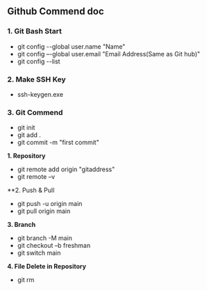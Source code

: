 ## Github Commend doc

### 1. Git Bash Start

- git config --global user.name "Name"
- git config –-global user.email "Email Address(Same as Git hub)"
- git config --list

### 2. Make SSH Key
- ssh-keygen.exe  

### 3. Git Commend

- git init 
- git add .
- git commit -m "first commit"

**1. Repository**
- git remote add origin "gitaddress"
- git remote –v

**2. Push & Pull
- git push -u origin main
- git pull origin main

**3. Branch**
- git branch -M main 
- git checkout –b freshman
- git switch main

**4. File Delete in Repository**
- git rm <filename> 
